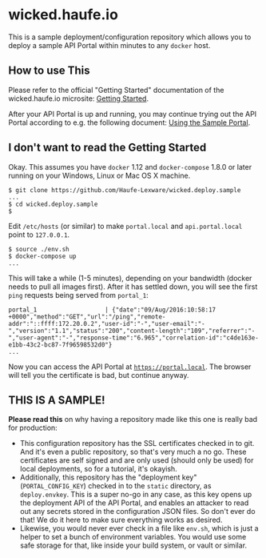 # wicked.haufe.io

This is a sample deployment/configuration repository which allows you to deploy a sample API Portal within minutes to any `docker` host.

## How to use This

Please refer to the official "Getting Started" documentation of the wicked.haufe.io microsite: [Getting Started](http://wicked.haufe.io/gettingstarted.html).

After your API Portal is up and running, you may continue trying out the API Portal according to e.g. the following document: [Using the Sample Portal](https://github.com/Haufe-Lexware/wicked.haufe.io/blob/master/doc/using-the-sample-portal.md).

## I don't want to read the Getting Started

Okay. This assumes you have `docker` 1.12 and `docker-compose` 1.8.0 or later running on your Windows, Linux or Mac OS X machine.

```
$ git clone https://github.com/Haufe-Lexware/wicked.deploy.sample
...
$ cd wicked.deploy.sample
$
```

Edit `/etc/hosts` (or similar) to make `portal.local` and `api.portal.local` point to `127.0.0.1`.

```
$ source ./env.sh
$ docker-compose up
...
```

This will take a while (1-5 minutes), depending on your bandwidth (docker needs to pull all images first). After it has settled down, you will see the first `ping` requests being served from `portal_1`:

```
portal_1                   | {"date":"09/Aug/2016:10:58:17 +0000","method":"GET","url":"/ping","remote-addr":"::ffff:172.20.0.2","user-id":"-","user-email":"-","version":"1.1","status":"200","content-length":"109","referrer":"-","user-agent":"-","response-time":"6.965","correlation-id":"c4de163e-e1bb-43c2-bc87-7f96598532d0"}
...
```

Now you can access the API Portal at [`https://portal.local`](https://portal.local). The browser will tell you the certificate is bad, but continue anyway.

## THIS IS A SAMPLE!

**Please read this** on why having a repository made like this one is really bad for production:

* This configuration repository has the SSL certificates checked in to git. And it's even a public repository, so that's very much a no go. These certificates are self signed and are only used (should only be used) for local deployments, so for a tutorial, it's okayish.
* Additionally, this repository has the "deployment key" (`PORTAL_CONFIG_KEY`) checked in to the `static` directory, as `deploy.envkey`. This is a super no-go in any case, as this key opens up the deployment API of the API Portal, and enables an attacker to read out any secrets stored in the configuration JSON files. So don't ever do that! We do it here to make sure everything works as desired.
* Likewise, you would never ever check in a file like `env.sh`, which is just a helper to set a bunch of environment variables. You would use some safe storage for that, like inside your build system, or vault or similar.
